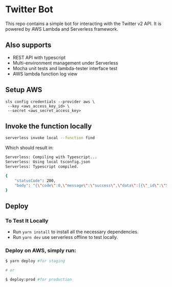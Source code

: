 <!--
title: 'Twitter Bot for Web3 Projects'
description: 'This is simple REST API powered by a AWS Lambda and Serverless framework.'
layout: Doc
framework: v1
platform: NA
language: nodeJS
priority: 10
authorLink: 'https://github.com/albertocevallos'
authorName: 'Alberto Cevallos'
authorAvatar: 'https://avatars.githubusercontent.com/u/27132021?v=4'
-->

# Twitter Bot

This repo contains a simple bot for interacting with the Twitter v2 API. It is powered by AWS Lambda and Serverless framework.

## Also supports

- REST API with typescript
- Multi-environment management under Serverless
- Mocha unit tests and lambda-tester interface test
- AWS lambda function log view

## Setup AWS

```
sls config credentials --provider aws \
 --key <aws_access_key_id> \
 --secret <aws_secret_access_key>
```

## Invoke the function locally

```bash
serverless invoke local --function find
```

Which should result in:

```bash
Serverless: Compiling with Typescript...
Serverless: Using local tsconfig.json
Serverless: Typescript compiled.

{
    "statusCode": 200,
    "body": "{\"code\":0,\"message\":\"success\",\"data\":[{\"_id\":\"5dff21f71c9d440000a30dad\",\"createdAt\":\"2020-05-16T09:27:51.219Z\"},{\"_id\":\"5dff22ba1c9d440000a30dae\",\"createdAt\":\"2020-05-16T09:27:51.220Z\"}]}"
}
```

## Deploy

### To Test It Locally

- Run `yarn install` to install all the necessary dependencies.
- Run `yarn dev` use serverless offline to test locally.

### Deploy on AWS, simply run:

```bash
$ yarn deploy #for staging

# or

$ deploy:prod #for production
```
